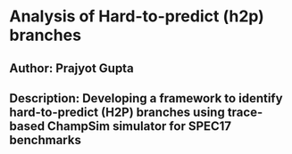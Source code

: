 # Analysis of Hard-to-predict (h2p) branches
## Author: Prajyot Gupta
## Description: Developing a framework to identify hard-to-predict (H2P) branches using trace-based ChampSim simulator for SPEC17 benchmarks
